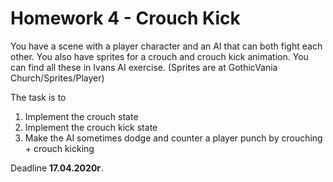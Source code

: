 # Homework 4 - Crouch Kick

You have a scene with a player character and an AI that can both fight each other.
You also have sprites for a crouch and crouch kick animation.
You can find all these in Ivans AI exercise.
(Sprites are at GothicVania Church/Sprites/Player)

The task is to 
1) Implement the crouch state
2) Implement the crouch kick state
3) Make the AI sometimes dodge and counter a player punch by crouching + crouch kicking

Deadline **17.04.2020г**.